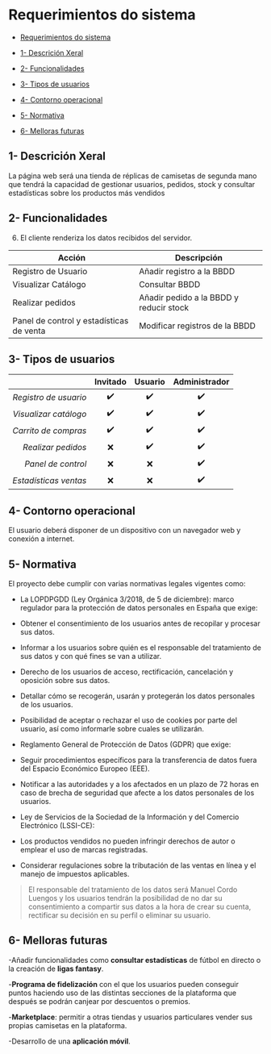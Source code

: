 
# Requerimientos do sistema

  

  

  

- [Requerimientos do sistema](#requerimientos-do-sistema)

  

  

- [1- Descrición Xeral](#1--descrición-xeral)

  

  

- [2- Funcionalidades](#2--funcionalidades)

  

  

- [3- Tipos de usuarios](#3--tipos-de-usuarios)

  

  

- [4- Contorno operacional](#4--contorno-operacional)

  

  

- [5- Normativa](#5--normativa)

  

  

- [6- Melloras futuras](#6--melloras-futuras)

  

  

  

## 1- Descrición Xeral

  La página web será una tienda de réplicas de camisetas de segunda mano que tendrá la capacidad de gestionar usuarios, pedidos, stock y consultar estadísticas sobre los productos más vendidos
  
## 2- Funcionalidades

6. El cliente renderiza los datos recibidos del servidor.

| Acción | Descripción |
|----------|----------|
| Registro de Usuario    | Añadir registro a la BBDD   |
| Visualizar Catálogo    | Consultar BBDD   |
| Realizar pedidos    | Añadir pedido a la BBDD y reducir stock   |
| Panel de control y estadísticas de venta    | Modificar registros de la BBDD   |

## 3- Tipos de usuarios

|                         | Invitado | Usuario | Administrador |
|------------------------:|:--------:|:-------:|:-------------:|
| *Registro de usuario*    |    ✔️    |   ✔️    |      ✔️       |
| *Visualizar catálogo*    |    ✔️    |   ✔️    |      ✔️       |
| *Carrito de compras*     |    ✔️    |   ✔️    |      ✔️       |
| *Realizar pedidos*       |    ❌    |   ✔️    |      ✔️       |
| *Panel de control*       |    ❌    |   ❌    |      ✔️       |
| *Estadísticas ventas*    |    ❌    |   ❌    |      ✔️       |


## 4- Contorno operacional

El usuario deberá disponer de un dispositivo con un navegador web y conexión a internet.

## 5- Normativa

El proyecto debe cumplir con varias normativas legales vigentes como:

  

- La LOPDPGDD (Ley Orgánica 3/2018, de 5 de diciembre): marco regulador para la protección de datos personales en España que exige:

- Obtener el consentimiento de los usuarios antes de recopilar y procesar sus datos.

- Informar a los usuarios sobre quién es el responsable del tratamiento de sus datos y con qué fines se van a utilizar.

- Derecho de los usuarios de acceso, rectificación, cancelación y oposición sobre sus datos.

- Detallar cómo se recogerán, usarán y protegerán los datos personales de los usuarios.

- Posibilidad de aceptar o rechazar el uso de cookies por parte del usuario, así como informarle sobre cuales se utilizarán.

  
  

- Reglamento General de Protección de Datos (GDPR) que exige:

- Seguir procedimientos específicos para la transferencia de datos fuera del Espacio Económico Europeo (EEE).

- Notificar a las autoridades y a los afectados en un plazo de 72 horas en caso de brecha de seguridad que afecte a los datos personales de los usuarios.

  
  

- Ley de Servicios de la Sociedad de la Información y del Comercio Electrónico (LSSI-CE):

- Los productos vendidos no pueden infringir derechos de autor o emplear el uso de marcas registradas.

- Considerar regulaciones sobre la tributación de las ventas en línea y el manejo de impuestos aplicables.

  
>El responsable del tratamiento de los datos será Manuel Cordo Luengos y los usuarios tendrán la posibilidad de no dar su consentimiento a compartir sus datos a la hora de crear su cuenta, rectificar su decisión en su perfil o eliminar su usuario.

## 6- Melloras futuras

-Añadir funcionalidades como **consultar estadísticas** de fútbol en directo o la creación de **ligas fantasy**.

-**Programa de fidelización** con el que los usuarios pueden conseguir puntos haciendo uso de las distintas secciones de la plataforma que después se podrán canjear por descuentos o premios.

-**Marketplace**: permitir a otras tiendas y usuarios particulares vender sus propias camisetas en la plataforma.

-Desarrollo de una **aplicación móvil**.
